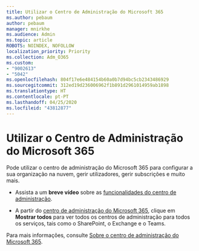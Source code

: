 ```yaml
---
title: Utilizar o Centro de Administração do Microsoft 365
ms.author: pebaum
author: pebaum
manager: mnirkhe
ms.audience: Admin
ms.topic: article
ROBOTS: NOINDEX, NOFOLLOW
localization_priority: Priority
ms.collection: Adm_O365
ms.custom:
- "9002613"
- "5042"
ms.openlocfilehash: 804f17e6e484154b60a0b7d94bc5cb2343486929
ms.sourcegitcommit: 312ed19d236006962f1b891d2961014959ab1898
ms.translationtype: HT
ms.contentlocale: pt-PT
ms.lasthandoff: 04/25/2020
ms.locfileid: "43812877"
---
```

# <a name="using-the-microsoft-365-admin-center"></a>Utilizar o Centro de Administração do Microsoft 365

Pode utilizar o centro de administração do Microsoft 365 para configurar a sua organização na nuvem, gerir utilizadores, gerir subscrições e muito mais.

- Assista a um **breve vídeo** sobre as [funcionalidades do centro de administração](https://www.microsoft.com/videoplayer/embed/RWfvDL).

- A partir do [centro de administração do Microsoft 365](https://admin.microsoft.com/AdminPortal/Home#/homepage), clique em **Mostrar todos** para ver todos os centros de administração para todos os serviços, tais como o SharePoint, o Exchange e o Teams.

Para mais informações, consulte [Sobre o centro de administração do Microsoft 365](https://docs.microsoft.com/microsoft-365/admin/admin-overview/about-the-admin-center).
